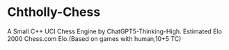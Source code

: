# Chtholly-Chess
A Small C++ UCI Chess Engine by ChatGPT5-Thinking-High.
Estimated Elo 2000 Chess.com Elo.(Based on games with human,10+5 TC)
